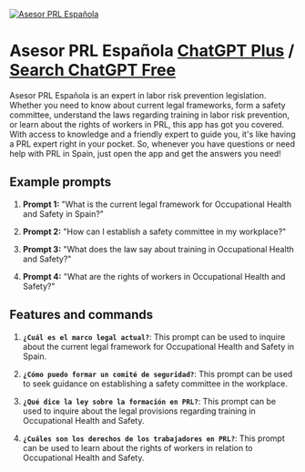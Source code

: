 
[![Asesor PRL Española](https://files.oaiusercontent.com/file-gNC20XzICWhCQtgzzbtdGt9t?se=2123-10-16T20%3A05%3A12Z&sp=r&sv=2021-08-06&sr=b&rscc=max-age%3D31536000%2C%20immutable&rscd=attachment%3B%20filename%3D1e96f457-8375-46b5-ba38-00c4ebc8a4fd.png&sig=uu2H3HGf%2Bvgh1NIKGk0enkbO1NorIT0uRYecwDcaSo4%3D)](https://chat.openai.com/g/g-pcTLP6ziN-asesor-prl-espanola)

# Asesor PRL Española [ChatGPT Plus](https://chat.openai.com/g/g-pcTLP6ziN-asesor-prl-espanola) / [Search ChatGPT Free](https://gptcall.net/index.html#/?search=Asesor%20PRL%20Espa%C3%B1ola)

Asesor PRL Española is an expert in labor risk prevention legislation. Whether you need to know about current legal frameworks, form a safety committee, understand the laws regarding training in labor risk prevention, or learn about the rights of workers in PRL, this app has got you covered. With access to knowledge and a friendly expert to guide you, it's like having a PRL expert right in your pocket. So, whenever you have questions or need help with PRL in Spain, just open the app and get the answers you need!

## Example prompts

1. **Prompt 1:** "What is the current legal framework for Occupational Health and Safety in Spain?"

2. **Prompt 2:** "How can I establish a safety committee in my workplace?"

3. **Prompt 3:** "What does the law say about training in Occupational Health and Safety?"

4. **Prompt 4:** "What are the rights of workers in Occupational Health and Safety?"

## Features and commands

1. **`¿Cuál es el marco legal actual?`**: This prompt can be used to inquire about the current legal framework for Occupational Health and Safety in Spain.

2. **`¿Cómo puedo formar un comité de seguridad?`**: This prompt can be used to seek guidance on establishing a safety committee in the workplace.

3. **`¿Qué dice la ley sobre la formación en PRL?`**: This prompt can be used to inquire about the legal provisions regarding training in Occupational Health and Safety.

4. **`¿Cuáles son los derechos de los trabajadores en PRL?`**: This prompt can be used to learn about the rights of workers in relation to Occupational Health and Safety.


